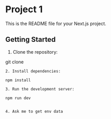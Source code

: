 # Project 1

This is the README file for your Next.js project.

## Getting Started

1. Clone the repository:

git clone <repository-url>

```
2. Install dependencies:

npm install

3. Run the development server:

npm run dev


4. Ask me to get env data
